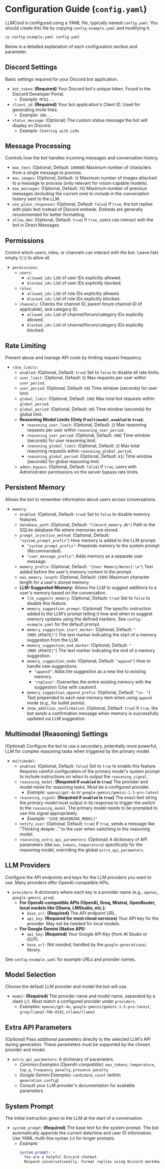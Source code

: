 # Configuration Guide (`config.yaml`)

LLMCord is configured using a YAML file, typically named `config.yaml`. You should create this file by copying `config-example.yaml` and modifying it.

```bash
cp config-example.yaml config.yaml
```

Below is a detailed explanation of each configuration section and parameter.

## Discord Settings

Basic settings required for your Discord bot application.

*   `bot_token`: **(Required)** Your Discord bot's unique token. Found in the Discord Developer Portal.
    *   *Example:* `MTA2...`
*   `client_id`: **(Required)** Your bot application's Client ID. Used for generating invite links.
    *   *Example:* `106...`
*   `status_message`: (Optional) The custom status message the bot will display on Discord.
    *   *Example:* `Chatting with LLMs`

## Message Processing

Controls how the bot handles incoming messages and conversation history.

*   `max_text`: (Optional, Default: `100000`) Maximum number of characters from a single message to process.
*   `max_images`: (Optional, Default: `5`) Maximum number of images attached to a message to process (only relevant for vision-capable models).
*   `max_messages`: (Optional, Default: `25`) Maximum number of previous messages (including the current one) to include in the conversation history sent to the LLM.
*   `use_plain_responses`: (Optional, Default: `false`) If `true`, the bot replies with plain text instead of Discord embeds. Embeds are generally recommended for better formatting.
*   `allow_dms`: (Optional, Default: `true`) If `true`, users can interact with the bot in Direct Messages.

## Permissions

Control which users, roles, or channels can interact with the bot. Leave lists empty (`[]`) to allow all.

*   `permissions`:
    *   `users`:
        *   `allowed_ids`: List of user IDs explicitly allowed.
        *   `blocked_ids`: List of user IDs explicitly blocked.
    *   `roles`:
        *   `allowed_ids`: List of role IDs explicitly allowed.
        *   `blocked_ids`: List of role IDs explicitly blocked.
    *   `channels`: Checks the channel ID, parent forum channel ID (if applicable), and category ID.
        *   `allowed_ids`: List of channel/forum/category IDs explicitly allowed.
        *   `blocked_ids`: List of channel/forum/category IDs explicitly blocked.

## Rate Limiting

Prevent abuse and manage API costs by limiting request frequency.

*   `rate_limits`:
    *   `enabled`: (Optional, Default: `true`) Set to `false` to disable all rate limits.
    *   `user_limit`: (Optional, Default: `5`) Max requests per user within `user_period`.
    *   `user_period`: (Optional, Default: `60`) Time window (seconds) for user limit.
    *   `global_limit`: (Optional, Default: `100`) Max total bot requests within `global_period`.
    *   `global_period`: (Optional, Default: `60`) Time window (seconds) for global limit.
    *   **Reasoning Model Limits (Only if `multimodel.enabled` is `true`):**
        *   `reasoning_user_limit`: (Optional, Default: `2`) Max reasoning requests per user within `reasoning_user_period`.
        *   `reasoning_user_period`: (Optional, Default: `300`) Time window (seconds) for user reasoning limit.
        *   `reasoning_global_limit`: (Optional, Default: `2`) Max total reasoning requests within `reasoning_global_period`.
        *   `reasoning_global_period`: (Optional, Default: `61`) Time window (seconds) for global reasoning limit.
    *   `admin_bypass`: (Optional, Default: `false`) If `true`, users with Administrator permissions on the server bypass rate limits.

## Persistent Memory

Allows the bot to remember information about users across conversations.

*   `memory`:
    *   `enabled`: (Optional, Default: `true`) Set to `false` to disable memory features.
    *   `database_path`: (Optional, Default: `"llmcord_memory.db"`) Path to the SQLite database file where memories are stored.
    *   `prompt_injection_method`: (Optional, Default: `"system_prompt_prefix"`) How memory is added to the LLM prompt:
        *   `"system_prompt_prefix"`: Prepends memory to the system prompt (Recommended).
        *   `"user_message_prefix"`: Adds memory as a separate user message.
    *   `memory_prefix`: (Optional, Default: `"[User Memory/Notes]:\n"`) Text added before the user's memory content in the prompt.
    *   `max_memory_length`: (Optional, Default: `1500`) Maximum character length for a user's stored memory.
    *   **LLM-Suggested Memory:** Allows the LLM to suggest additions to a user's memory based on the conversation.
        *   `llm_suggests_memory`: (Optional, Default: `true`) Set to `false` to disable this feature.
        *   `memory_suggestion_prompt`: (Optional) The specific instruction added to the LLM's prompt telling it how and when to suggest memory updates using the defined markers. See `config-example.yaml` for the default prompt.
        *   `memory_suggestion_start_marker`: (Optional, Default: `"[MEM_UPDATE]"`) The text marker indicating the start of a memory suggestion from the LLM.
        *   `memory_suggestion_end_marker`: (Optional, Default: `"[MEM_UPDATE]"`) The text marker indicating the end of a memory suggestion.
        *   `memory_suggestion_mode`: (Optional, Default: `"append"`) How to handle new suggestions:
            *   `"append"`: Adds the suggestion as a new line to existing memory.
            *   `"replace"`: Overwrites the entire existing memory with the suggestion (Use with caution!).
        *   `memory_suggestion_append_prefix`: (Optional, Default: `"\n- "`) Text prepended to each *new* memory item when using `append` mode (e.g., for bullet points).
        *   `show_addition_confirmation`: (Optional, Default: `true`) If `true`, the bot sends a confirmation message when memory is successfully updated via LLM suggestion.

## Multimodel (Reasoning) Settings

(Optional) Configure the bot to use a secondary, potentially more powerful, LLM for complex reasoning tasks when triggered by the primary model.

*   `multimodel`:
    *   `enabled`: (Optional, Default: `false`) Set to `true` to enable this feature. Requires careful configuration of the primary model's system prompt to include instructions on *when* to output the `reasoning_signal`.
    *   `reasoning_model`: **(Required if `enabled` is `true`)** The provider and model name for reasoning tasks. Must be a configured provider.
        *   *Example:* `openai/gpt-4o` or `google-gemini/gemini-1.5-pro-latest`
    *   `reasoning_signal`: **(Required if `enabled` is `true`)** The exact text string the *primary* model must output in its response to trigger the switch to the `reasoning_model`. The primary model needs to be prompted to use this signal appropriately.
        *   *Example:* `"[USE_REASONING_MODEL]"`
    *   `notify_user`: (Optional, Default: `true`) If `true`, sends a message like "Thinking deeper..." to the user when switching to the reasoning model.
    *   `reasoning_extra_api_parameters`: (Optional) A dictionary of API parameters (like `max_tokens`, `temperature`) specifically for the reasoning model, overriding the global `extra_api_parameters`.

## LLM Providers

Configure the API endpoints and keys for the LLM providers you want to use. Many providers offer OpenAI-compatible APIs.

*   `providers`: A dictionary where each key is a provider name (e.g., `openai`, `google-gemini`, `groq`).
    *   **For OpenAI-compatible APIs (OpenAI, Groq, Mistral, OpenRouter, local models like Ollama, LMStudio, etc.):**
        *   `base_url`: **(Required)** The API endpoint URL.
        *   `api_key`: **(Required for most cloud services)** Your API key for the provider. May not be needed for local models.
    *   **For Google Gemini (Native API):**
        *   `api_key`: **(Required)** Your Google API Key (from AI Studio or GCP).
        *   `base_url`: *Not needed*, handled by the `google-generativeai` library.

See `config-example.yaml` for example URLs and provider names.

## Model Selection

Choose the default LLM provider and model the bot will use.

*   `model`: **(Required)** The provider name and model name, separated by a slash (`/`). Must match a configured provider under `providers`.
    *   *Examples:* `openai/gpt-4o`, `google-gemini/gemini-1.5-pro-latest`, `groq/llama3-70b-8192`, `ollama/llama3`

## Extra API Parameters

(Optional) Pass additional parameters directly to the selected LLM's API during generation. These parameters must be supported by the chosen provider and model.

*   `extra_api_parameters`: A dictionary of parameters.
    *   *Common Examples (OpenAI-compatible):* `max_tokens`, `temperature`, `top_p`, `frequency_penalty`, `presence_penalty`
    *   *Google Gemini Examples:* `candidate_count` (within `generation_config`)
    *   Consult your LLM provider's documentation for available parameters.

## System Prompt

The initial instruction given to the LLM at the start of a conversation.

*   `system_prompt`: **(Required)** The base text for the system prompt. The bot automatically appends the current date/time and user ID information. Use YAML multi-line syntax (`>`) for longer prompts.
    *   *Example:*
        ```yaml
        system_prompt: >
          You are a helpful Discord chatbot.
          Respond conversationally. Format replies using Discord markdown.